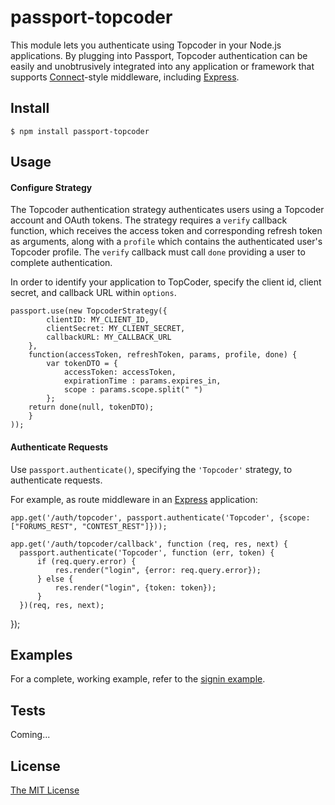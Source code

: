 # passport-topcoder


This module lets you authenticate using Topcoder in your Node.js applications.
By plugging into Passport, Topcoder authentication can be easily and
unobtrusively integrated into any application or framework that supports
[Connect](http://www.senchalabs.org/connect/)-style middleware, including
[Express](http://expressjs.com/).

## Install

    $ npm install passport-topcoder

## Usage

#### Configure Strategy

The Topcoder authentication strategy authenticates users using a Topcoder account
and OAuth tokens.  The strategy requires a `verify` callback function, which receives the
access token and corresponding refresh token as arguments, along with a `profile` which
contains the authenticated user's Topcoder profile.   The `verify` callback must
call `done` providing a user to complete authentication.

In order to identify your application to TopCoder, specify the client id,
client secret, and callback URL within `options`.

    passport.use(new TopcoderStrategy({
            clientID: MY_CLIENT_ID,
            clientSecret: MY_CLIENT_SECRET,
            callbackURL: MY_CALLBACK_URL
        },
        function(accessToken, refreshToken, params, profile, done) {
            var tokenDTO = {
                accessToken: accessToken,
                expirationTime : params.expires_in,
                scope : params.scope.split(" ")
            };
        return done(null, tokenDTO);
        }
    ));

#### Authenticate Requests

Use `passport.authenticate()`, specifying the `'Topcoder'` strategy, to
authenticate requests.

For example, as route middleware in an [Express](http://expressjs.com/)
application:

    app.get('/auth/topcoder', passport.authenticate('Topcoder', {scope: ["FORUMS_REST", "CONTEST_REST"]}));
    
    app.get('/auth/topcoder/callback', function (req, res, next) {
      passport.authenticate('Topcoder', function (err, token) {
          if (req.query.error) {
              res.render("login", {error: req.query.error});
          } else {
              res.render("login", {token: token});
          }
      })(req, res, next);
  });

## Examples

For a complete, working example, refer to the [signin example](https://github.com/cloudspokes/passport-topcoder/tree/master/examples/).

## Tests

Coming...

## License

[The MIT License](http://opensource.org/licenses/MIT)


